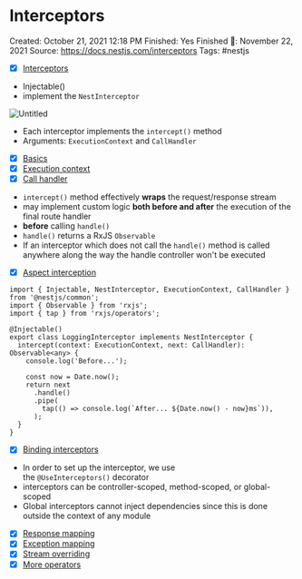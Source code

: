 # Interceptors

Created: October 21, 2021 12:18 PM
Finished: Yes
Finished 📅: November 22, 2021
Source: https://docs.nestjs.com/interceptors
Tags: #nestjs

- [x]  [Interceptors](https://docs.nestjs.com/interceptors#interceptors)
- Injectable()
- implement the `NestInterceptor`

![Untitled](Interceptors%20cfa7399cfcaf4ebe876e88bf1333c2b2/Untitled.png)

- Each interceptor implements the `intercept()` method
- Arguments: `ExecutionContext` and `CallHandler`
- [x]  [Basics](https://docs.nestjs.com/interceptors#basics)
- [x]  [Execution context](https://docs.nestjs.com/interceptors#execution-context)
- [x]  [Call handler](https://docs.nestjs.com/interceptors#call-handler)
- `intercept()` method effectively **wraps** the request/response stream
- may implement custom logic **both before and after** the execution of the final route handler
- **before** calling `handle()`
- `handle()` returns a RxJS `Observable`
- If an interceptor which does not call the `handle()` method is called anywhere along the way the handle controller won't be executed
- [x]  [Aspect interception](https://docs.nestjs.com/interceptors#aspect-interception)

```tsx
import { Injectable, NestInterceptor, ExecutionContext, CallHandler } from '@nestjs/common';
import { Observable } from 'rxjs';
import { tap } from 'rxjs/operators';

@Injectable()
export class LoggingInterceptor implements NestInterceptor {
  intercept(context: ExecutionContext, next: CallHandler): Observable<any> {
    console.log('Before...');

    const now = Date.now();
    return next
      .handle()
      .pipe(
        tap(() => console.log(`After... ${Date.now() - now}ms`)),
      );
  }
}
```

- [x]  [Binding interceptors](https://docs.nestjs.com/interceptors#binding-interceptors)
- In order to set up the interceptor, we use the `@UseInterceptors()` decorator
- interceptors can be controller-scoped, method-scoped, or global-scoped
- Global interceptors cannot inject dependencies since this is done outside the context of any module
- [x]  [Response mapping](https://docs.nestjs.com/interceptors#response-mapping)
- [x]  [Exception mapping](https://docs.nestjs.com/interceptors#exception-mapping)
- [x]  [Stream overriding](https://docs.nestjs.com/interceptors#stream-overriding)
- [x]  [More operators](https://docs.nestjs.com/interceptors#more-operators)